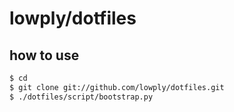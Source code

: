 # lowply/dotfiles

## how to use

```bash
$ cd
$ git clone git://github.com/lowply/dotfiles.git
$ ./dotfiles/script/bootstrap.py
```
